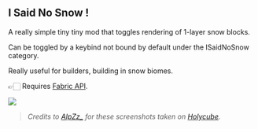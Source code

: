 ## I Said No Snow !

A really simple tiny tiny mod that toggles rendering of 1-layer snow blocks.

Can be toggled by a keybind not bound by default under the ISaidNoSnow category.

Really useful for builders, building in snow biomes.

👉🏻 Requires [Fabric API](https://modrinth.com/mod/fabric-api).

![](https://cdn-raw.modrinth.com/data/kLS3KCvU/images/cb1f1dd8620957afd76d267d7804af30f283053b.gif)
> *Credits to [AlpZz_](https://www.twitch.tv/alpzz_) for these screenshots taken on [Holycube](https://www.holycube.fr/).*
